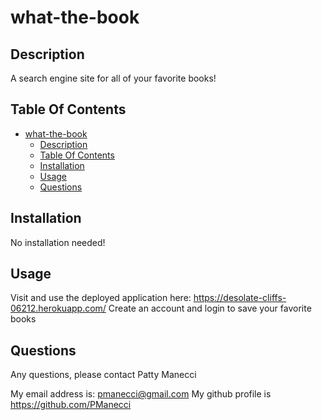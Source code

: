 # what-the-book

## Description

A search engine site for all of your favorite books! 


## Table Of Contents

- [what-the-book](#what-the-book)
  - [Description](#description)
  - [Table Of Contents](#table-of-contents)
  - [Installation](#installation)
  - [Usage](#usage)
  - [Questions](#questions)

## Installation

No installation needed!

## Usage

Visit and use the deployed application here: https://desolate-cliffs-06212.herokuapp.com/
Create an account and login to save your favorite books
  
## Questions

Any questions, please contact Patty Manecci

My email address is: pmanecci@gmail.com
My github profile is https://github.com/PManecci
